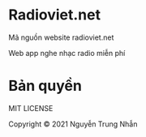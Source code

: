 # Radioviet.net
Mã nguồn website radioviet.net

Web app nghe nhạc radio miễn phí

# Bản quyền
MIT LICENSE

Copyright © 2021 Nguyễn Trung Nhẫn
